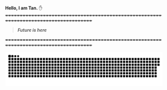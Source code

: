 **Hello, I am Tan.** ✋
~~====================================================================================~~
>***Future is here***

~~====================================================================================~~

![](https://raw.githubusercontent.com/thinkasany/thinkasany/output/github-snake.svg)
